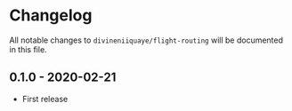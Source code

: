 # Changelog

All notable changes to `divineniiquaye/flight-routing` will be documented in this file.

## 0.1.0 - 2020-02-21

- First release
